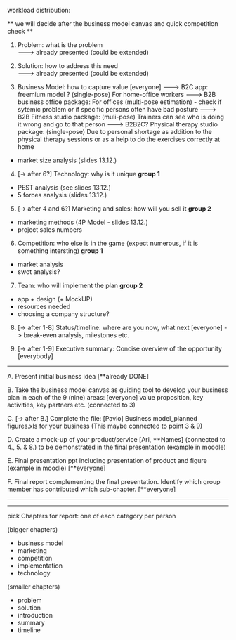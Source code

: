 workload distribution: 

** we will decide after the business model canvas and quick competition check ** 

1. Problem: what is the problem   
---> already presented (could be extended)

2. Solution: how to address this need  
 ---> already presented (could be extended)

3. Business Model: how to capture value [everyone]
---> B2C app: freemium model ? (single-pose) For home-office workers
---> B2B business office package: For offices (multi-pose estimation) - check if sytemic problem or if specific persons often have bad posture 
---> B2B Fitness studio package: (muli-pose) Trainers can see who is doing it wrong and go to that person 
---> B2B2C? Physical therapy studio package: (single-pose) Due to personal shortage as addition to the physical therapy sessions or as a help to do the exercises correctly at home
 * market size analysis (slides 13.12.)
4. [-> after 6?] Technology: why is it unique  **group 1**
 * PEST analysis (see slides 13.12.)
 * 5 forces analysis (slides 13.12.)
    
5. [-> after 4 and 6?] Marketing and sales: how will you sell it   **group 2** 
 * marketing methods (4P Model - slides 13.12.) 
 * project sales numbers
   
6. Competition: who else is in the game (expect numerous, if it is something intersting) **group 1** 
  * market analysis
  * swot analysis?

7. Team: who will implement the plan **group 2** 
 * app + design (+ MockUP)
 * resources needed
 * choosing a company structure?
      
8. [-> after 1-8] Status/timeline: where are you now, what next [everyone]  -> break-even analysis, milestones etc.

9. [-> after 1-9] Executive summary: Concise overview of the opportunity  [everybody]

_______________________________________________________________________________________________________
A. Present initial business idea [**already DONE]

B. Take the business model canvas 
as guiding tool to develop your business
plan in each of the 9 (nine) areas: [everyone]
value proposition, key activities, key partners etc.
(connected to 3)

C. [-> after B.] Complete the file: [Pavlo]
Business model_planned figures.xls for your business
(This maybe connected to point 3 & 9)

D. Create a mock-up of your product/service [Ari, **Names] (connected to 4., 5. & 8.)
to be demonstrated in the final presentation (example in moodle)

E. Final presentation ppt including presentation of product and figure (example in moodle) [**everyone]

F. Final report complementing the final presentation. Identify which group member has contributed 
which sub-chapter. [**everyone]

------------------------------------------------------------------------------------------------------
-------------------------------
pick Chapters for report: one of each category per person

(bigger chapters)
- business model
- marketing
- competition
- implementation
- technology
  
(smaller chapters)
- problem
- solution
- introduction
- summary
- timeline 



